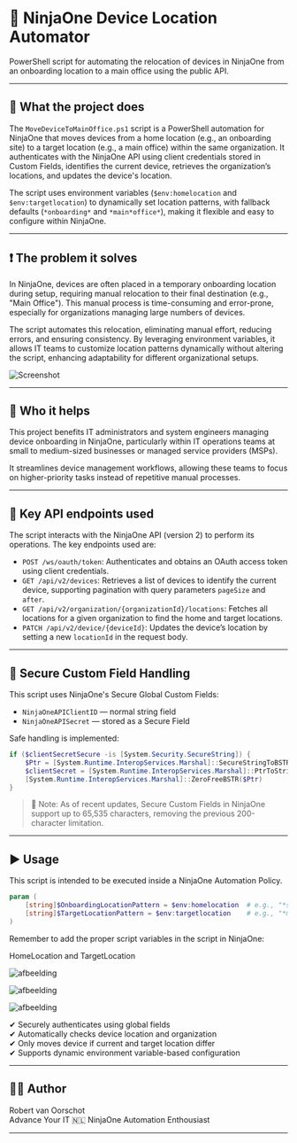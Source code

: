 # 🏢 NinjaOne Device Location Automator

PowerShell script for automating the relocation of devices in NinjaOne from an onboarding location to a main office using the public API.

---

## 🔧 What the project does

The `MoveDeviceToMainOffice.ps1` script is a PowerShell automation for NinjaOne that moves devices from a home location (e.g., an onboarding site) to a target location (e.g., a main office) within the same organization. It authenticates with the NinjaOne API using client credentials stored in Custom Fields, identifies the current device, retrieves the organization’s locations, and updates the device's location. 

The script uses environment variables (`$env:homelocation` and `$env:targetlocation`) to dynamically set location patterns, with fallback defaults (`*onboarding*` and `*main*office*`), making it flexible and easy to configure within NinjaOne.

---

## ❗ The problem it solves

In NinjaOne, devices are often placed in a temporary onboarding location during setup, requiring manual relocation to their final destination (e.g., "Main Office"). This manual process is time-consuming and error-prone, especially for organizations managing large numbers of devices.

The script automates this relocation, eliminating manual effort, reducing errors, and ensuring consistency. By leveraging environment variables, it allows IT teams to customize location patterns dynamically without altering the script, enhancing adaptability for different organizational setups.

![Screenshot](https://github.com/user-attachments/assets/6e0f5bc2-378c-4552-b847-8ceab8a49264)

---

## 👥 Who it helps

This project benefits IT administrators and system engineers managing device onboarding in NinjaOne, particularly within IT operations teams at small to medium-sized businesses or managed service providers (MSPs). 

It streamlines device management workflows, allowing these teams to focus on higher-priority tasks instead of repetitive manual processes.

---

## 🔑 Key API endpoints used

The script interacts with the NinjaOne API (version 2) to perform its operations. The key endpoints used are:

- `POST /ws/oauth/token`: Authenticates and obtains an OAuth access token using client credentials.
- `GET /api/v2/devices`: Retrieves a list of devices to identify the current device, supporting pagination with query parameters `pageSize` and `after`.
- `GET /api/v2/organization/{organizationId}/locations`: Fetches all locations for a given organization to find the home and target locations.
- `PATCH /api/v2/device/{deviceId}`: Updates the device’s location by setting a new `locationId` in the request body.

---

## 🔐 Secure Custom Field Handling

This script uses NinjaOne's Secure Global Custom Fields:
- `NinjaOneAPIClientID` — normal string field
- `NinjaOneAPISecret` — stored as a Secure Field

Safe handling is implemented:
```powershell
if ($clientSecretSecure -is [System.Security.SecureString]) {
    $Ptr = [System.Runtime.InteropServices.Marshal]::SecureStringToBSTR($clientSecretSecure)
    $clientSecret = [System.Runtime.InteropServices.Marshal]::PtrToStringBSTR($Ptr)
    [System.Runtime.InteropServices.Marshal]::ZeroFreeBSTR($Ptr)
}
```

> 🔄 Note: As of recent updates, Secure Custom Fields in NinjaOne support up to 65,535 characters, removing the previous 200-character limitation.

---

## ▶️ Usage

This script is intended to be executed inside a NinjaOne Automation Policy.

```powershell
param (
    [string]$OnboardingLocationPattern = $env:homelocation  # e.g., "*staging*"
    [string]$TargetLocationPattern = $env:targetlocation    # e.g., "*main*office*"
)
```

Remember to add the proper script variables in the script in NinjaOne:

HomeLocation and TargetLocation

![afbeelding](https://github.com/user-attachments/assets/54cec868-962a-430d-9dfb-db286e31fe7a)

![afbeelding](https://github.com/user-attachments/assets/1c8eee2f-d5bf-40e6-b277-0b62df8e85d4)

![afbeelding](https://github.com/user-attachments/assets/7b13a170-b91a-4884-afa8-2ff144163ced)



✔ Securely authenticates using global fields  
✔ Automatically checks device location and organization  
✔ Only moves device if current and target location differ  
✔ Supports dynamic environment variable-based configuration  

---

## 👨‍💻 Author

Robert van Oorschot  
Advance Your IT 
🇳🇱 NinjaOne Automation Enthousiast

---
